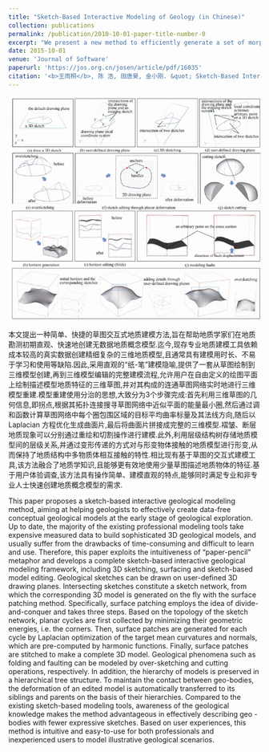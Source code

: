 ```yaml
---
title: "Sketch-Based Interactive Modeling of Geology (in Chinese)"
collection: publications
permalink: /publication/2010-10-01-paper-title-number-0
excerpt: "We present a new method to efficiently generate a set of morphologically diverse and inspiring virtual trees through hierarchical topology-preserving blending, aiming to facilitate designers’ creativity production. <img src='../images/sketch_geology.jpg'>"
date: 2015-10-01
venue: 'Journal of Software'
paperurl: 'https://jos.org.cn/josen/article/pdf/16035'
citation: '<b>王雨桐</b>, 陈 浩, 田唐昊, 金小刚. &quot; Sketch-Based Interactive Modeling of Geology &quot; <i>Journal of Software.</i>, 2016,27(S2):207-219.'
---
```


<img src='../images/sketch_geology_2.jpg'>

本文提出一种简单、快捷的草图交互式地质建模方法,旨在帮助地质学家们在地质勘测初期直观、快速地创建无数据地质概念模型.迄今,现存专业地质建模工具依赖成本较高的真实数据创建精细复杂的三维地质模型,且通常具有建模用时长、不易于学习和使用等缺陷.因此,采用直观的“纸-笔”建模隐喻,提供了一套从草图绘制到三维模型创建,再到三维模型编辑的完整建模流程,允许用户在自由定义的绘图平面上绘制描述模型地质特征的三维草图,并对其构成的连通草图网络实时地进行三维模型重建.模型重建使用分治的思想,大致分为3个步骤完成:首先利用三维草图的几何信息,即拐点,根据其拓扑连接搜寻草图网络中近似平面的能量最小圈,然后通过调和函数计算草图网络中每个圈包围区域的目标平均曲率标量及其法线方向,随后以 Laplacian 方程优化生成曲面片,最后将曲面片拼接成完整的三维模型.褶皱、断层地质现象可以分别通过重绘和切割操作进行建模.此外,利用层级结构树存储地质模型间的层级关系,并通过变形传递的方式对与形变物体接触的地质模型进行形变,从而保持了地质结构中多物质体相互接触的特性.相比现有基于草图的交互式建模工具,该方法融合了地质学知识,且能够更有效地使用少量草图描述地质物体的特征.基于用户体验调查,该方法具有操作简单、建模直观的特点,能够同时满足专业和非专业人士快速创建地质概念模型的需求. 

This paper proposes a sketch-based interactive geological modeling method, aiming at helping geologists to effectively create data-free conceptual geological models at the early stage of geological exploration. Up to date, the majority of the existing professional modeling tools take expensive measured data to build sophisticated 3D geological models, and usually suffer from the drawbacks of time-consuming and difficult to learn and use. Therefore, this paper exploits the intuitiveness of “paper-pencil” metaphor and develops a complete sketch-based interactive geological modeling framework, including 3D sketching, surfacing and sketch-based model editing. Geological sketches can be drawn on user-defined 3D drawing planes. Intersecting sketches constitute a sketch network, from which the corresponding 3D model is generated on the fly with the surface patching method. Specifically, surface patching employs the idea of divide-and-conquer and takes three steps. Based on the topology of the sketch network, planar cycles are first collected by minimizing their geometric energies, i.e. the corners. Then, surface patches are generated for each cycle by Laplacian optimization of the target mean curvatures and normals, which are pre-computed by harmonic functions. Finally, surface patches are stitched to make a complete 3D model. Geological phenomena such as folding and faulting can be modeled by over-sketching and cutting operations, respectively. In addition, the hierarchy of models is preserved in a hierarchical tree structure. To maintain the contact between geo-bodies, the deformation of an edited model is automatically transferred to its siblings and parents on the basis of their hierarchies. Compared to the existing sketch-based modeling tools, awareness of the geological knowledge makes the method advantageous in effectively describing geo
-bodies with fewer expressive sketches. Based on user experiences, this method is intuitive and easy-to-use for both professionals and inexperienced users to model illustrative geological scenarios.
